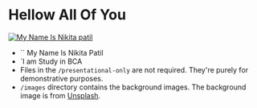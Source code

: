 # Hellow All Of You
[![My Name Is Nikita patil](http://cdn.sixrevisions.com/0431-02_responsive_background_demo_ss.jpg)](http://sixrevisions.com/css/responsive-background-image/)
* `` My Name Is Nikita Patil
* `I am Study in BCA
* Files in the `/presentational-only` are not required. They're purely for demonstrative purposes.
* `/images` directory contains the background images. The background image is from [Unsplash](http://unsplash.com/).



